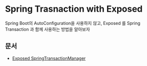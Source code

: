 # Spring Trasnaction with Exposed

Spring Boot의 AutoConfiguration을 사용하지 않고, Exposed 를 Spring Transaction 과 함께 사용하는 방법을 알아보자 

## 문서

* [Exposed SpringTransactionManager](https://debop.notion.site/Exposed-SpringTransactionManager-1c32744526b080aa8668e727ff644c34)
